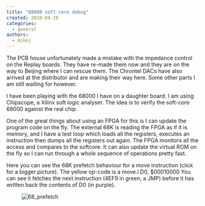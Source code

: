 ```yaml
---
title: "68000 soft core debug"
created: 2010-04-28
categories: 
  - general
authors: 
  - mikej
---
```


The PCB house unfortunately made a mistake with the impedance control on the Replay boards. They have re-made them now and they are on the way to Beijing where I can rescue them. The Chrontel DACs have also arrived at the distributor and are making their way here. Some other parts I am still waiting for however.

I have been playing with the 68000 I have on a daughter board. I am using Chipscope, a Xilinx soft logic analyser. The idea is to verify the soft-core 68000 against the real chip.

One of the great things about using an FPGA for this is I can update the program code on the fly. The external 68K is reading the FPGA as if it is memory, and I have a test loop which loads all the registers, executes an instruction then dumps all the registers out again. The FPGA monitors all the access and compares to the softcore. It can also update the virtual ROM on the fly so I can run through a whole sequence of operations pretty fast.

Here you can see the 68K prefetch behaviour for a move instruction (click for a bigger picture). The yellow op-code is a move.l D0, $00010000 You can see it fetches the next instruction (4EF9 in green, a JMP) before it has written back the contents of D0 (in purple).

<figure>

![68_prefetch](@assets/images/post/68_prefetch.gif)

</figure>

